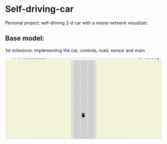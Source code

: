 # Self-driving-car
Personal project: self-driving 2-d car with a neural network visualizer.

## Base model: 
1st milestone: implementing the car, controls, road, sensor and main.

![](ezgif.com-gif-maker.gif)
